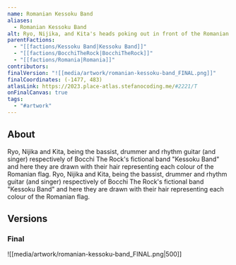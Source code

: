 ```yaml
---
name: Romanian Kessoku Band
aliases:
  - Romanian Kessoku Band
alt: Ryo, Nijika, and Kita's heads poking out in front of the Romanian flag, arranged so their hair-colours match the flag's colours.
parentFactions:
  - "[[factions/Kessoku Band|Kessoku Band]]"
  - "[[factions/BocchiTheRock|BocchiTheRock]]"
  - "[[factions/Romania|Romania]]"
contributors: 
finalVersion: "![[media/artwork/romanian-kessoku-band_FINAL.png]]"
finalCoordinates: (-1477, 483)
atlasLink: https://2023.place-atlas.stefanocoding.me/#2221/T
onFinalCanvas: true
tags:
  - "#artwork"
---
```

## About
Ryo, Nijika and Kita, being the bassist, drummer and rhythm guitar (and singer) respectively of Bocchi The Rock's fictional band "Kessoku Band" and here they are drawn with their hair representing each colour of the Romanian flag. Ryo, Nijika and Kita, being the bassist, drummer and rhythm guitar (and singer) respectively of Bocchi The Rock's fictional band "Kessoku Band" and here they are drawn with their hair representing each colour of the Romanian flag.

## Versions
### Final
![[media/artwork/romanian-kessoku-band_FINAL.png|500]]